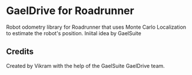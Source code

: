 # GaelDrive for Roadrunner

Robot odometry library for Roadrunner that uses Monte Carlo Localization to estimate the robot's position.
Iniital idea by GaelSuite

## Credits

Created by Vikram with the help of the GaelSuite GaelDrive team.